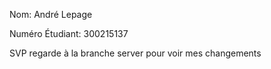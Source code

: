 Nom: André Lepage

Numéro Étudiant: 300215137

SVP regarde à la branche server pour voir mes changements
